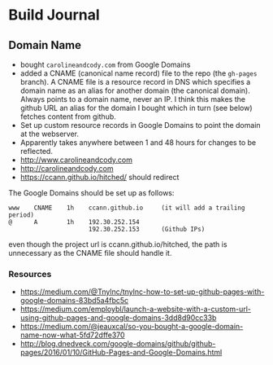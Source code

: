 # Build Journal

## Domain Name
- bought `carolineandcody.com` from Google Domains
- added a CNAME (canonical name record) file to the repo (the `gh-pages` branch). A CNAME
  file is a resource record in DNS which specifies a domain name as an alias for another
  domain (the canonical domain). Always points to a domain name, never an IP. I think
  this makes the github URL an alias for the domain I bought which in turn (see below)
  fetches content from github.
- Set up custom resource records in Google Domains to point the domain at the webserver.
- Apparently takes anywhere between 1 and 48 hours for changes to be reflected.
- http://www.carolineandcody.com
- http://carolineandcody.com
- https://ccann.github.io/hitched/ should redirect

The Google Domains should be set up as follows:

``` text
www    CNAME    1h    ccann.github.io     (it will add a trailing period)
@      A        1h    192.30.252.154
                      192.30.252.153      (Github IPs)
```

even though the project url is ccann.github.io/hitched, the path is unnecessary as the
CNAME file should handle it.

### Resources

- https://medium.com/@Tnylnc/tnylnc-how-to-set-up-github-pages-with-google-domains-83bd5a4fbc5c
- https://medium.com/employbl/launch-a-website-with-a-custom-url-using-github-pages-and-google-domains-3dd8d90cc33b
- https://medium.com/@jeauxcal/so-you-bought-a-google-domain-name-now-what-5fd72dffe370
- http://blog.dnedveck.com/google-domains/github/github-pages/2016/01/10/GitHub-Pages-and-Google-Domains.html
